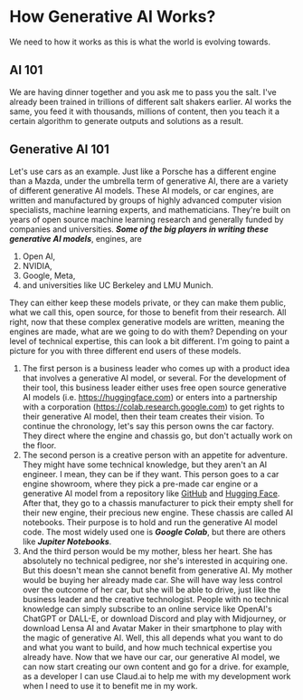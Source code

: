 # How Generative AI Works?

We need to how it works as this is what the world is evolving towards.

## AI 101

We are having dinner together and you ask me to pass you the salt. I've already been trained in trillions of different salt shakers earlier. AI works the same, you feed it with thousands, millions of content, then you teach it a certain algorithm to generate outputs and solutions as a result.

## Generative AI 101

Let's use cars as an example. Just like a Porsche has a different engine than a Mazda, under the umbrella term of generative AI, there are a variety of different generative AI models. These AI models, or car engines, are written and manufactured by groups of highly advanced computer vision specialists, machine learning experts, and mathematicians. They're built on years of open source machine learning research and generally funded by companies and universities. **_Some of the big players in writing these generative AI models_**, engines, are

1. Open AI,
2. NVIDIA,
3. Google, Meta,
4. and universities like UC Berkeley and LMU Munich.

They can either keep these models private, or they can make them public, what we call this, open source, for those to benefit from their research. All right, now that these complex generative models are written, meaning the engines are made, what are we going to do with them? Depending on your level of technical expertise, this can look a bit different. I'm going to paint a picture for you with three different end users of these models.

1. The first person is a business leader who comes up with a product idea that involves a generative AI model, or several. For the development of their tool, this business leader either uses free open source generative AI models (i.e. https://huggingface.com) or enters into a partnership with a corporation (https://colab.research.google.com) to get rights to their generative AI model, then their team creates their vision. To continue the chronology, let's say this person owns the car factory. They direct where the engine and chassis go, but don't actually work on the floor.
2. The second person is a creative person with an appetite for adventure. They might have some technical knowledge, but they aren't an AI engineer. I mean, they can be if they want. This person goes to a car engine showroom, where they pick a pre-made car engine or a generative AI model from a repository like [GitHub](https://github.com/CompVis/stable-diffusion) and [Hugging Face](https://huggingface.co/spaces/stabilityai/stable-diffusion). After that, they go to a chassis manufacturer to pick their empty shell for their new engine, their precious new engine. These chassis are called AI notebooks. Their purpose is to hold and run the generative AI model code. The most widely used one is **_Google Colab_**, but there are others like **_Jupiter Notebooks_**.
3. And the third person would be my mother, bless her heart. She has absolutely no technical pedigree, nor she's interested in acquiring one. But this doesn't mean she cannot benefit from generative AI. My mother would be buying her already made car. She will have way less control over the outcome of her car, but she will be able to drive, just like the business leader and the creative technologist. People with no technical knowledge can simply subscribe to an online service like OpenAI's ChatGPT or DALL-E, or download Discord and play with Midjourney, or download Lensa AI and Avatar Maker in their smartphone to play with the magic of generative AI. Well, this all depends what you want to do and what you want to build, and how much technical expertise you already have. Now that we have our car, our generative AI model, we can now start creating our own content and go for a drive. for example, as a developer I can use Claud.ai to help me with my development work when I need to use it to benefit me in my work.
